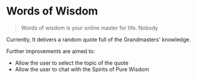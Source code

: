# Words of Wisdom

> Words of wisdom is your online master for life.
>                                         Nobody

Currently, It delivers a random quote full of the Grandmasters' knowledge.

Further improvements are aimed to:
- Allow the user to select the topic of the quote
- Allow the user to chat with the Spirits of Pure Wisdom
